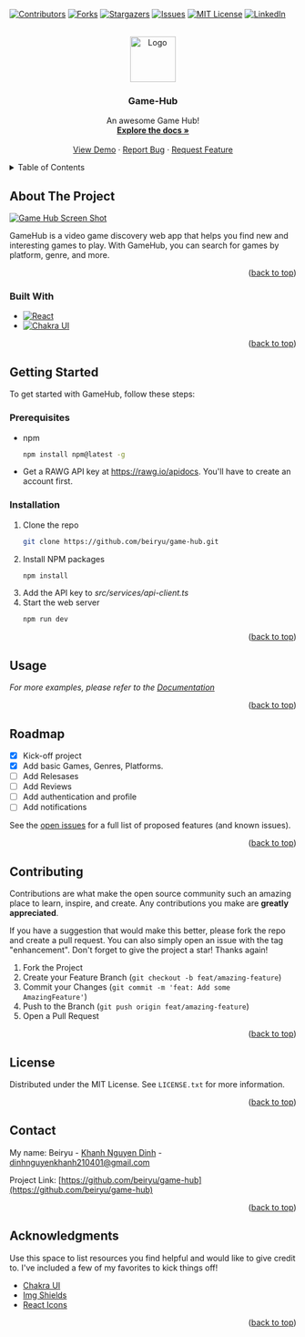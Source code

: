 <!-- Improved compatibility of back to top link: See: https://github.com/othneildrew/Best-README-Template/pull/73 -->

<a name="readme-top"></a>

<!--
*** Thanks for checking out the Best-README-Template. If you have a suggestion
*** that would make this better, please fork the repo and create a pull request
*** or simply open an issue with the tag "enhancement".
*** Don't forget to give the project a star!
*** Thanks again! Now go create something AMAZING! :D
-->

<!-- PROJECT SHIELDS -->
<!--
*** I'm using markdown "reference style" links for readability.
*** Reference links are enclosed in brackets [ ] instead of parentheses ( ).
*** See the bottom of this document for the declaration of the reference variables
*** for contributors-url, forks-url, etc. This is an optional, concise syntax you may use.
*** https://www.markdownguide.org/basic-syntax/#reference-style-links
-->

[![Contributors][contributors-shield]][contributors-url]
[![Forks][forks-shield]][forks-url]
[![Stargazers][stars-shield]][stars-url]
[![Issues][issues-shield]][issues-url]
[![MIT License][license-shield]][license-url]
[![LinkedIn][linkedin-shield]][linkedin-url]

<!-- PROJECT LOGO -->
<br />
<div align="center">
  <a href="https://github.com/othneildrew/Best-README-Template">
    <img src="public/images/logo.svg" alt="Logo" width="80" height="80">
  </a>

  <h3 align="center">Game-Hub</h3>

  <p align="center">
    An awesome Game Hub!
    <br />
    <a href="https://github.com/beiryu/game-hub"><strong>Explore the docs »</strong></a>
    <br />
    <br />
    <a href="https://github.com/beiryu/game-hub">View Demo</a>
    ·
    <a href="https://github.com/beiryu/game-hub/issues">Report Bug</a>
    ·
    <a href="https://github.com/beiryu/game-hub/issues">Request Feature</a>
  </p>
</div>

<!-- TABLE OF CONTENTS -->
<details>
  <summary>Table of Contents</summary>
  <ol>
    <li>
      <a href="#about-the-project">About The Project</a>
      <ul>
        <li><a href="#built-with">Built With</a></li>
      </ul>
    </li>
    <li>
      <a href="#getting-started">Getting Started</a>
      <ul>
        <li><a href="#prerequisites">Prerequisites</a></li>
        <li><a href="#installation">Installation</a></li>
      </ul>
    </li>
    <li><a href="#usage">Usage</a></li>
    <li><a href="#roadmap">Roadmap</a></li>
    <li><a href="#contributing">Contributing</a></li>
    <li><a href="#license">License</a></li>
    <li><a href="#contact">Contact</a></li>
    <li><a href="#acknowledgments">Acknowledgments</a></li>
  </ol>
</details>

<!-- ABOUT THE PROJECT -->

## About The Project

[![Game Hub Screen Shot][product-screenshot]](https://example.com)

GameHub is a video game discovery web app that helps you find new and interesting games to play. With GameHub, you can search for games by platform, genre, and more.

<p align="right">(<a href="#readme-top">back to top</a>)</p>

### Built With

- [![React][React.js]][React-url]
- [![Chakra UI][Chakra UI]][Chakra-ui-url]

<p align="right">(<a href="#readme-top">back to top</a>)</p>

<!-- GETTING STARTED -->

## Getting Started

To get started with GameHub, follow these steps:

### Prerequisites

- npm
  ```sh
  npm install npm@latest -g
  ```
- Get a RAWG API key at https://rawg.io/apidocs. You'll have to create an account first.

### Installation

1. Clone the repo
   ```sh
   git clone https://github.com/beiryu/game-hub.git
   ```
2. Install NPM packages
   ```sh
   npm install
   ```
3. Add the API key to _src/services/api-client.ts_
4. Start the web server
   ```sh
   npm run dev
   ```

<p align="right">(<a href="#readme-top">back to top</a>)</p>

<!-- USAGE EXAMPLES -->

## Usage

_For more examples, please refer to the [Documentation](https://rawg.io/)_

<p align="right">(<a href="#readme-top">back to top</a>)</p>

<!-- ROADMAP -->

## Roadmap

- [x] Kick-off project
- [x] Add basic Games, Genres, Platforms.
- [ ] Add Relesases
- [ ] Add Reviews
- [ ] Add authentication and profile
- [ ] Add notifications

See the [open issues](https://github.com/othneildrew/Best-README-Template/issues) for a full list of proposed features (and known issues).

<p align="right">(<a href="#readme-top">back to top</a>)</p>

<!-- CONTRIBUTING -->

## Contributing

Contributions are what make the open source community such an amazing place to learn, inspire, and create. Any contributions you make are **greatly appreciated**.

If you have a suggestion that would make this better, please fork the repo and create a pull request. You can also simply open an issue with the tag "enhancement".
Don't forget to give the project a star! Thanks again!

1. Fork the Project
2. Create your Feature Branch (`git checkout -b feat/amazing-feature`)
3. Commit your Changes (`git commit -m 'feat: Add some AmazingFeature'`)
4. Push to the Branch (`git push origin feat/amazing-feature`)
5. Open a Pull Request

<p align="right">(<a href="#readme-top">back to top</a>)</p>

<!-- LICENSE -->

## License

Distributed under the MIT License. See `LICENSE.txt` for more information.

<p align="right">(<a href="#readme-top">back to top</a>)</p>

<!-- CONTACT -->

## Contact

My name: Beiryu - [Khanh Nguyen Dinh](https://www.facebook.com/khanhjj.dinh/) - dinhnguyenkhanh210401@gmail.com

Project Link: [https://github.com/beiryu/game-hub](https://github.com/beiryu/game-hub)

<p align="right">(<a href="#readme-top">back to top</a>)</p>

<!-- ACKNOWLEDGMENTS -->

## Acknowledgments

Use this space to list resources you find helpful and would like to give credit to. I've included a few of my favorites to kick things off!

- [Chakra UI](https://chakra-ui.com/)
- [Img Shields](https://shields.io)
- [React Icons](https://react-icons.github.io/react-icons/search)

<p align="right">(<a href="#readme-top">back to top</a>)</p>

<!-- MARKDOWN LINKS & IMAGES -->
<!-- https://www.markdownguide.org/basic-syntax/#reference-style-links -->

[contributors-shield]: https://img.shields.io/github/contributors/beiryu/game-hub.svg?style=for-the-badge
[contributors-url]: https://github.com/beiryu/game-hub/graphs/contributors
[forks-shield]: https://img.shields.io/github/forks/beiryu/game-hub.svg?style=for-the-badge
[forks-url]: https://github.com/beiryu/game-hub/network/members
[stars-shield]: https://img.shields.io/github/stars/beiryu/game-hub.svg?style=for-the-badge
[stars-url]: https://github.com/beiryu/game-hub/stargazers
[issues-shield]: https://img.shields.io/github/issues/beiryu/game-hub.svg?style=for-the-badge
[issues-url]: https://github.com/beiryu/game-hub/issues
[license-shield]: https://img.shields.io/github/license/beiryu/game-hub.svg?style=for-the-badge
[license-url]: https://github.com/beiryu/game-hub/blob/master/LICENSE.txt
[linkedin-shield]: https://img.shields.io/badge/-LinkedIn-black.svg?style=for-the-badge&logo=linkedin&colorB=555
[linkedin-url]: https://www.linkedin.com/in/khanh-ndinh
[product-screenshot]: public/images/screenshot.png
[React.js]: https://img.shields.io/badge/React-000000?style=for-the-badge&logo=react&logoColor=white
[React-url]: https://reactjs.org/
[Chakra UI]: https://img.shields.io/badge/chkraui-000000?style=for-the-badge&logo=chakraui&logoColor=white
[Chakra-ui-url]: https://vuejs.org/
